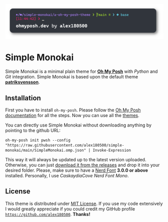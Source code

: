 ![simple-monokai](SimpleMonokai.png)

# Simple Monokai

Simple Monokai is a minimal plain theme for **[Oh My Posh](https://ohmyposh.dev/)** with _Python_ and _Git_ integration. Simple Monokai is based upon the default theme [**patriksvensson**](https://ohmyposh.dev/docs/themes#patriksvensson).

## Installation

First you have to install `oh-my-posh`. Please follow the [Oh My Posh documentation](https://ohmyposh.dev/docs/) for all the steps. Now you can use all the [themes](https://ohmyposh.dev/docs/installation/customize).

You can directly use Simple Monokai without downloading anything by pointing to the github URL:
```pwsh
oh-my-posh init pwsh --config "https://raw.githubusercontent.com/alex180500/simple-monokai/main/SimpleMonokai.omp.json" | Invoke-Expression
```
This way it will always be updated up to the latest version uploaded. Otherwise, you can just [download it from the releases](https://github.com/alex180500/simple-monokai/releases/) and drop it into your desired folder. Please, make sure to have a [Nerd Font](https://www.nerdfonts.com/font-downloads) **3.0.0 or above** installed. Personally, I use _CaskaydiaCove Nerd Font Mono_.

## License

This theme is distributed under [MIT License](LICENSE). If you use my code extensively I would greatly appreciate if you could credit my GitHub profile [`https://github.com/alex180500`](https://github.com/alex180500). **Thanks!**